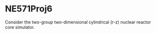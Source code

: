 # NE571Proj6
Consider the two-group two-dimensional cylindrical (r-z) nuclear reactor core simulator.
